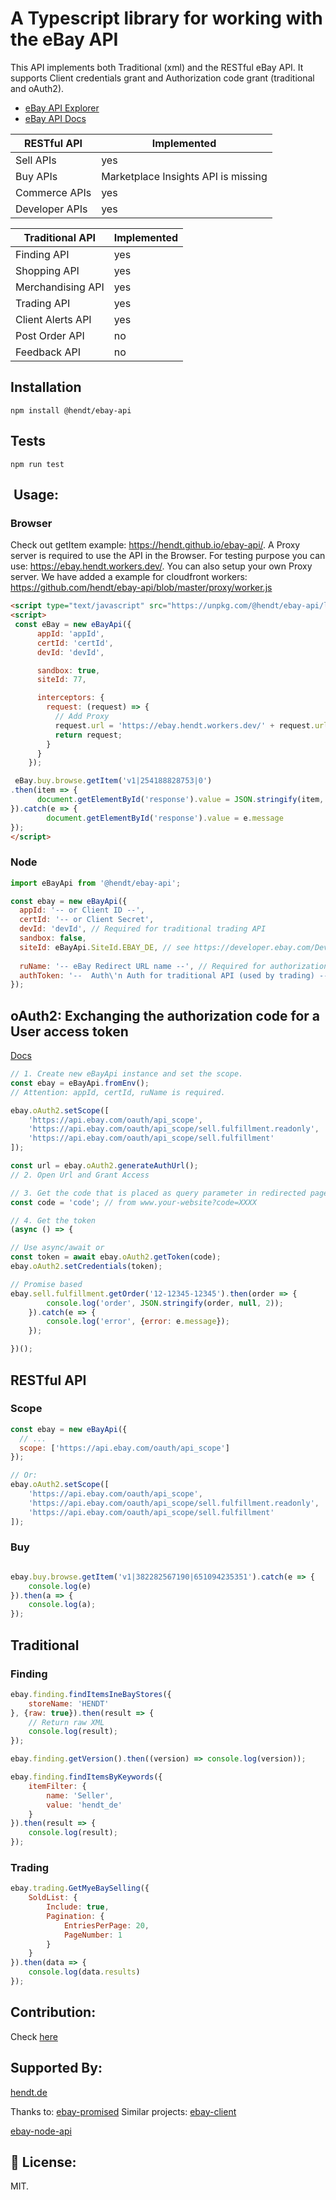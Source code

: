 # A Typescript library for working with the eBay API
This API implements both Traditional (xml) and the RESTful eBay API. 
It supports Client credentials grant and Authorization code grant (traditional and oAuth2).   

* [eBay API Explorer](https://developer.ebay.com/my/api_test_tool)
* [eBay API Docs](https://developer.ebay.com/docs)

| RESTful API       | Implemented                         |
|-------------------|-------------------------------------|
| Sell APIs         | yes                                 |
| Buy APIs          | Marketplace Insights API is missing |
| Commerce APIs     | yes                                 |
| Developer APIs    | yes                                 |

| Traditional API   | Implemented                         |
|-------------------|-------------------------------------|
| Finding API       | yes                                 |
| Shopping API      | yes                                 |
| Merchandising API | yes                                 |
| Trading API       | yes                                 |
| Client Alerts API | yes                                 |
| Post Order API    | no                                  |
| Feedback API      | no                                  |

## Installation

```shell script
npm install @hendt/ebay-api
```

## Tests
```shell script
npm run test
```

## ️ Usage:

### Browser
Check out getItem example: https://hendt.github.io/ebay-api/.
A Proxy server is required to use the API in the Browser. For testing purpose you can use: https://ebay.hendt.workers.dev/.
You can also setup your own Proxy server. We have added a example for cloudfront workers: https://github.com/hendt/ebay-api/blob/master/proxy/worker.js

```html
<script type="text/javascript" src="https://unpkg.com/@hendt/ebay-api/lib/ebay-api.min.js"></script>
<script>
 const eBay = new eBayApi({
      appId: 'appId',
      certId: 'certId',
      devId: 'devId',

      sandbox: true,
      siteId: 77,

      interceptors: {
        request: (request) => {
          // Add Proxy
          request.url = 'https://ebay.hendt.workers.dev/' + request.url;
          return request;
        }
      }
    });

 eBay.buy.browse.getItem('v1|254188828753|0')
.then(item => {
      document.getElementById('response').value = JSON.stringify(item, null, 2)
}).catch(e => {
        document.getElementById('response').value = e.message
});
</script>

```

### Node

```javascript
import eBayApi from '@hendt/ebay-api';

const ebay = new eBayApi({
  appId: '-- or Client ID --',
  certId: '-- or Client Secret',
  devId: 'devId', // Required for traditional trading API
  sandbox: false,
  siteId: eBayApi.SiteId.EBAY_DE, // see https://developer.ebay.com/DevZone/merchandising/docs/Concepts/SiteIDToGlobalID.html
  
  ruName: '-- eBay Redirect URL name --', // Required for authorization code grant
  authToken: '--  Auth\'n Auth for traditional API (used by trading) --', // Optional - can be set to use traditional API without code grant
});
```

## oAuth2: Exchanging the authorization code for a User access token
[Docs](https://developer.ebay.com/api-docs/static/oauth-auth-code-grant-request.html)


```javascript
// 1. Create new eBayApi instance and set the scope.
const ebay = eBayApi.fromEnv();
// Attention: appId, certId, ruName is required.

ebay.oAuth2.setScope([
    'https://api.ebay.com/oauth/api_scope',
    'https://api.ebay.com/oauth/api_scope/sell.fulfillment.readonly',
    'https://api.ebay.com/oauth/api_scope/sell.fulfillment'
]);

const url = ebay.oAuth2.generateAuthUrl();
// 2. Open Url and Grant Access

// 3. Get the code that is placed as query parameter in redirected page
const code = 'code'; // from www.your-website?code=XXXX

// 4. Get the token
(async () => {

// Use async/await or
const token = await ebay.oAuth2.getToken(code);
ebay.oAuth2.setCredentials(token);

// Promise based
ebay.sell.fulfillment.getOrder('12-12345-12345').then(order => {
        console.log('order', JSON.stringify(order, null, 2));
    }).catch(e => {
        console.log('error', {error: e.message});
    });

})();
```

## RESTful API

### Scope
```javascript
const ebay = new eBayApi({
  // ...
  scope: ['https://api.ebay.com/oauth/api_scope']
});

// Or:
ebay.oAuth2.setScope([
    'https://api.ebay.com/oauth/api_scope',
    'https://api.ebay.com/oauth/api_scope/sell.fulfillment.readonly',
    'https://api.ebay.com/oauth/api_scope/sell.fulfillment'
]);
```

### Buy
```javascript

ebay.buy.browse.getItem('v1|382282567190|651094235351').catch(e => {
    console.log(e)
}).then(a => {
    console.log(a);
});

```

## Traditional

### Finding
```javascript
ebay.finding.findItemsIneBayStores({
    storeName: 'HENDT'
}, {raw: true}).then(result => {
    // Return raw XML
    console.log(result);
});

ebay.finding.getVersion().then((version) => console.log(version));

ebay.finding.findItemsByKeywords({
    itemFilter: {
        name: 'Seller',
        value: 'hendt_de'
    }
}).then(result => {
    console.log(result);
});
```

### Trading
```javascript
ebay.trading.GetMyeBaySelling({
    SoldList: {
        Include: true,
        Pagination: {
            EntriesPerPage: 20,
            PageNumber: 1
        }
    }
}).then(data => {
    console.log(data.results)
});

```

## Contribution:
Check [here](https://github.com/hendt/ebay-api/blob/master/CONTRIBUTING.md)

## Supported By:
[hendt.de](https://hendt.de)

Thanks to: [ebay-promised](https://github.com/ondreian/ebay-promised)
Similar projects:
[ebay-client](https://github.com/CoinPoet/ebay-client)

[ebay-node-api](https://github.com/pajaydev/ebay-node-api)


## 📝 License:
MIT.